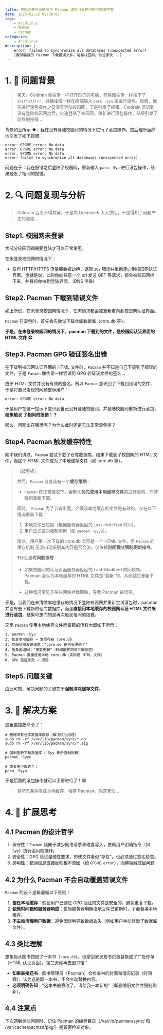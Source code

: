 ```yaml
---
title: 校园网未登录情况下 Pacman 滚包引发的问题与解决方案
date: 2025-02-25 08:30:03
tags:
    - Archlinux
    - 校园网
    - Pacman
categories:
    - Archlinux
description: |
    error: failed to synchronize all databases (unexpected error)
    (竟然骗我的 Pacman 下载错误文件，哈基校园网，你这家伙...)
---
```

# 1. 🧱 问题背景
> 某天，Coldrain 像往常一样打开自己的电脑，然后像往常一样按下了 `Shift+Alt+T`，并像往常一样在终端输入 `paru -Syu` 来进行滚包。然而，他在进行滚包操作之前没有登陆校园网，于是引发了报错。Coldrain 意识到没有登陆校园网之后，火速登陆了校园网，重新进行滚包操作，结果引发了同样的报错...

背景如上所示 ⬆️，我在没有登陆校园网的情况下进行了滚包操作，然后理所当然地引发了如下报错：

```Terminal
error: GPGME error: No data
error: GPGME error: No data
error: GPGME error: No data
error: failed to synchronize all databases (unexpected error)
```

问题在于：我在报错之后登陆了校园网，重新输入 `paru -Syu` 进行滚包操作，结果触发了相同的报错。

# 2. 🔍 问题复现与分析
> Coldrain 百思不得其解，于是向 Deepseek 大人求助，于是得知了问题产生的流程...

## Step1. 校园网未登录
大部分校园网都需要登陆才可以正常使用。

在未登录校园网的情况下：

- 任何 HTTP/HTTPS 流量都会被劫持，返回 `302` 错误并重新定向到校园网认证界面。也就是说，此时你向任意一个 url 发送 GET 等请求，都会被校园网拦下来，并且将你拉到登陆界面。（DNS 污染）

## Step2. Pacman 下载到错误文件
如上所说，在未登录校园网情况下，任何请求都会被重新定向到校园网认证界面。

`Pacman` 在滚包时，首先会先尝试下载仓库数据库（core.db 等）。

**于是，在未登录校园网的情况下，pacman 下载到的文件，是校园网认证界面的 HTML 文件 😧**

## Step3. Pacman GPG 验证签名出错
在下载到校园网认证界面的 HTML 文件时，`Pacman` 并不知道自己下载到了错误的文件，于是 `Pacman` 像往常一样尝试用 GPG 验证该文件的签名...

由于 HTML 文件并没有有效的签名，所以 `Pacman` 意识到了下载到错误的文件，于是将自己发现的问题告诉用户：

```Terminal
error: GPGME error: No data
```

于是用户在这一提示下意识到自己没有登陆校园网，并登陆校园网重新进行滚包，**结果触发  了相同的报错！？**

那么，问题出在哪里呢？为什么此时还是无法正常滚包呢？

## Step4. Pacman 触发缓存特性
刚才我们讲过，`Pacman` 尝试下载了仓库数据库，结果下载到了校园网的 HTML 文件，而这个 HTML 文件成为了本地缓存文件（如 core.db 等）。

> （敲黑板）
>
> 然而，`Pacman` 自身具有一个**缓存策略**：
> - `Pacman` 在正常情况下，会默认**优先使用本地缓存文件**来进行滚包，而非强制重新下载。 
>
> 同时， `Pacman` 为了节省带宽，会假设本地缓存的文件是有效的，仅在以下情况重新下载：
>
> 1. 本地文件已过期（根据服务器返回的 `Last-Modified` 时间）。
> 2. 用户显式要求强制刷新（如 `pacman -Syyu`）。
>
> 所以，用户第一次下载的 core.db 实际是一个 HTML 文件，但 `Pacman` 的缓存机制 无法自动识别其内容是否合法，仅依赖**时间戳**或**强制刷新指令**。
>
> ❓什么是**时间戳误导**
> 
>- 如果校园网的认证页面服务器返回的 Last-Modified 时间较新，Pacman 会认为本地缓存的 HTML 文件是“最新”的，从而跳过重新下载。
>
>- 这种情况常见于某些网络拦截策略，导致 Pacman 被误导。

于是，当我们在未清除本地缓存的情况下登陆校园网并重新尝试滚包时，pacman 并没有去下载新的仓库数据库，而是**直接用本地缓存的校园网认证 HTML 文件来进行滚包**，结果可想而知是再次触发相同的报错。

这里 `Pacman` 使用本地缓存文件而报错的流程大概如下所示：

```Terminal
1. pacman -Syu
2. 检查本地缓存 → 发现存在 core.db
3. 向服务器发送请求：“core.db 是否有更新？”
4. 服务器返回：“无需更新”（时间戳相同或拦截响应）
5. Pacman 直接使用本地 core.db（实际是 HTML 文件）
6. GPG 验证失败 → 报错
```

## Step5. 问题关键
由此可知，解决问题的关键在于**强制清除缓存文件**。

# 3. 💊 解决方案
这里直接放命令了：

```Terminal
# 删除所有仓库数据库缓存（解决核心问题）
sudo rm -rf /var/lib/pacman/sync/*.db
sudo rm -rf /var/lib/pacman/sync/*.sig

# 强制重新下载数据库（-Syy 表示强制刷新）
pacman -Syyu

# 或者用下面这个：
paru -Syyu
```

于是后面的滚包操作就可以正常进行了！😁

> 竟然无条件信任本地缓存，哈基 Pacman，你这家伙...

# 4. 🤔 扩展思考
## 4.1 Pacman 的设计哲学
1. 保守性：`Pacman` 倾向于减少网络请求和磁盘写入，依赖用户明确指令（如 `-Syy`）执行高风险操作。
2. 安全性：GPG 验证是硬性要求，即使文件看似“存在”，也必须通过签名检查。
3. 透明性：错误信息直接反映根本原因（如 `GPGME error`），而非隐藏底层问题

## 4.2 为什么 Pacman 不会自动覆盖错误文件
`Pacman` 的设计逻辑遵循以下原则：
1. **信任本地缓存**：假设用户已通过 GPG 验证的文件是安全的，避免重复下载。
2. **依赖时间戳和服务器响应**：仅当服务器明确指示文件已更新时，才会替换本地缓存。
3. **不主动清理用户数据**：避免因误判导致数据丢失（例如用户手动修改了数据库文件）。

## 4.3 类比理解
想象你从图书馆借了一本书（`core.db`），但拿回家发现书页被替换成了广告传单（HTML 认证页面）。第二天你再去图书馆：
- **如果直接还书**：图书管理员（Pacman）会检查书的封面和借阅记录（时间戳），认为这是同一本书，不会主动替换内容。
- **必须明确告知**：“这本书被篡改了，请给我一本新的”（即删除旧文件并强制刷新）。

## 4.4 注意点
下次遇到类似问题时，记住 Pacman 的缓存目录（/var/lib/pacman/sync/ 和 /var/cache/pacman/pkg/）是首要检查对象。



















